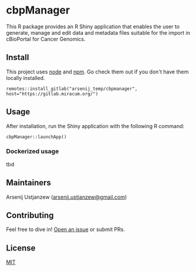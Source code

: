 # cbpManager

This R package provides an R Shiny application that enables the user to generate, manage and edit data and metadata files suitable for the import in cBioPortal for Cancer Genomics. 

## Install

This project uses [node](http://nodejs.org) and [npm](https://npmjs.com). Go check them out if you don't have them locally installed.

```
remotes::install_gitlab("arsenij_temp/cbpmanager", host="https://gitlab.miracum.org/")

```

## Usage

After installation, run the Shiny application with the following R command:

```
cbpManager::launchApp()
```

### Dockerized usage

tbd

## Maintainers

Arsenij Ustjanzew (arsenij.ustjanzew@gmail.com)

## Contributing

Feel free to dive in! [Open an issue](https://gitlab.miracum.org/mainz/cbpmanager/-/issues) or submit PRs.


## License

[MIT](LICENSE)
